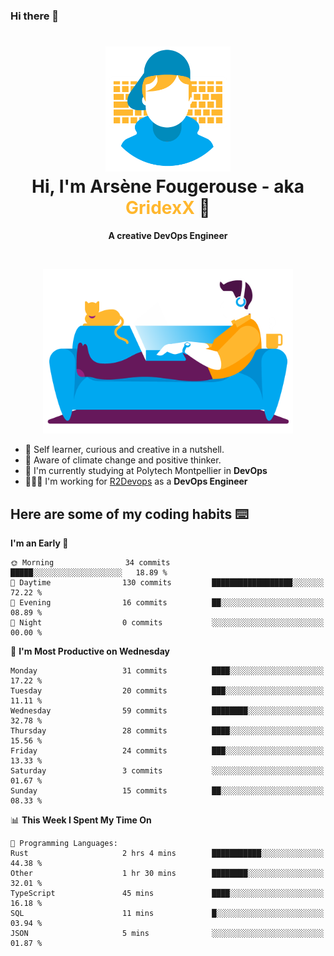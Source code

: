### Hi there 👋

<!--
**GridexX/gridexx** is a ✨ _special_ ✨ repository because its `README.md` (this file) appears on your GitHub profile.

Here are some ideas to get you started:

- 🔭 I’m currently working on ...
- 🌱 I’m currently learning ...
- 👯 I’m looking to collaborate on ...
- 🤔 I’m looking for help with ...
- 💬 Ask me about ...
- 📫 How to reach me: ...
- 😄 Pronouns: ...
- ⚡ Fun fact: ...
-->


<!-- Header -->
<h1 align="center">
  <img src="./images/user_profile.png" width="200">
  <br>
  Hi, I'm Arsène Fougerouse - aka <span style="color:#ffb72e">GridexX</span> 👋
</h1>


<p align="center">
  <b>A creative DevOps Engineer </b>
</p>
<br/>
<p align="center">
  <img src="./images/man_couch.png" width="400">
</p>

- 🎨 Self learner, curious and creative in a nutshell. 
- 🌱 Aware of climate change and positive thinker.
- 📕 I'm currently studying at Polytech Montpellier in **DevOps**
- 👨🏻‍💻 I'm working for [R2Devops](https://r2devops.io) as a **DevOps Engineer**


## Here are some of my coding habits ⌨️

<!-- Add a section about tech and Ops stack
  Like this one : https://github.com/Xanthus58#-tech-stack
-->
<!--START_SECTION:waka-->
**I'm an Early 🐤** 

```text
🌞 Morning                34 commits          █████░░░░░░░░░░░░░░░░░░░░   18.89 % 
🌆 Daytime                130 commits         ██████████████████░░░░░░░   72.22 % 
🌃 Evening                16 commits          ██░░░░░░░░░░░░░░░░░░░░░░░   08.89 % 
🌙 Night                  0 commits           ░░░░░░░░░░░░░░░░░░░░░░░░░   00.00 % 
```
📅 **I'm Most Productive on Wednesday** 

```text
Monday                   31 commits          ████░░░░░░░░░░░░░░░░░░░░░   17.22 % 
Tuesday                  20 commits          ███░░░░░░░░░░░░░░░░░░░░░░   11.11 % 
Wednesday                59 commits          ████████░░░░░░░░░░░░░░░░░   32.78 % 
Thursday                 28 commits          ████░░░░░░░░░░░░░░░░░░░░░   15.56 % 
Friday                   24 commits          ███░░░░░░░░░░░░░░░░░░░░░░   13.33 % 
Saturday                 3 commits           ░░░░░░░░░░░░░░░░░░░░░░░░░   01.67 % 
Sunday                   15 commits          ██░░░░░░░░░░░░░░░░░░░░░░░   08.33 % 
```


📊 **This Week I Spent My Time On** 

```text
💬 Programming Languages: 
Rust                     2 hrs 4 mins        ███████████░░░░░░░░░░░░░░   44.38 % 
Other                    1 hr 30 mins        ████████░░░░░░░░░░░░░░░░░   32.01 % 
TypeScript               45 mins             ████░░░░░░░░░░░░░░░░░░░░░   16.18 % 
SQL                      11 mins             █░░░░░░░░░░░░░░░░░░░░░░░░   03.94 % 
JSON                     5 mins              ░░░░░░░░░░░░░░░░░░░░░░░░░   01.87 % 
```


<!--END_SECTION:waka-->
